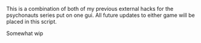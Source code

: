 This is a combination of both of my previous external hacks for the psychonauts series put on one gui. All future updates to either game will be placed in this script. 

Somewhat wip
